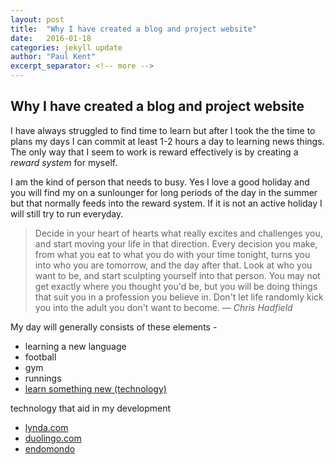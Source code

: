 ```yaml
---
layout: post
title:  "Why I have created a blog and project website"
date:   2016-01-18
categories: jekyll update
author: "Paul Kent"
excerpt_separator: <!-- more -->
---
```


## Why I have created a blog and project website

I have always struggled to find time to learn but after I took the the time to plans my days I can commit at least 1-2 hours a day to learning news things. <!-- more --> The only way that I seem to work is reward effectively is by creating a *reward system* for myself.

I am the kind of person that needs to busy. Yes I love a good holiday and you will find my on a sunlounger for long periods of the day in the summer but that normally feeds into the reward system. If it is not an active holiday I will still try to run everyday.

>Decide in your heart of hearts what really excites and challenges you, and start moving your life in that direction. Every decision you make, from what you eat to what you do with your time tonight, turns you into who you are tomorrow, and the day after that. Look at who you want to be, and start sculpting yourself into that person. You may not get exactly where you thought you'd be, but you will be doing things that suit you in a profession you believe in. Don't let life randomly kick you into the adult you don't want to become.
><cite>&mdash; Chris Hadfield</cite> 

My day will generally consists of these elements -

* learning a new language
* football
* gym
* runnings
* [learn something new (technology)][1]

technology that aid in my development

* [lynda.com](http://www.lynda.com "lynda.com")
* [duolingo.com](http://www.duolingo.com "duolingo.com")
* [endomondo](http://www.endomondo.com "endomondo.com")

[1]: http://www.duolingo.com
